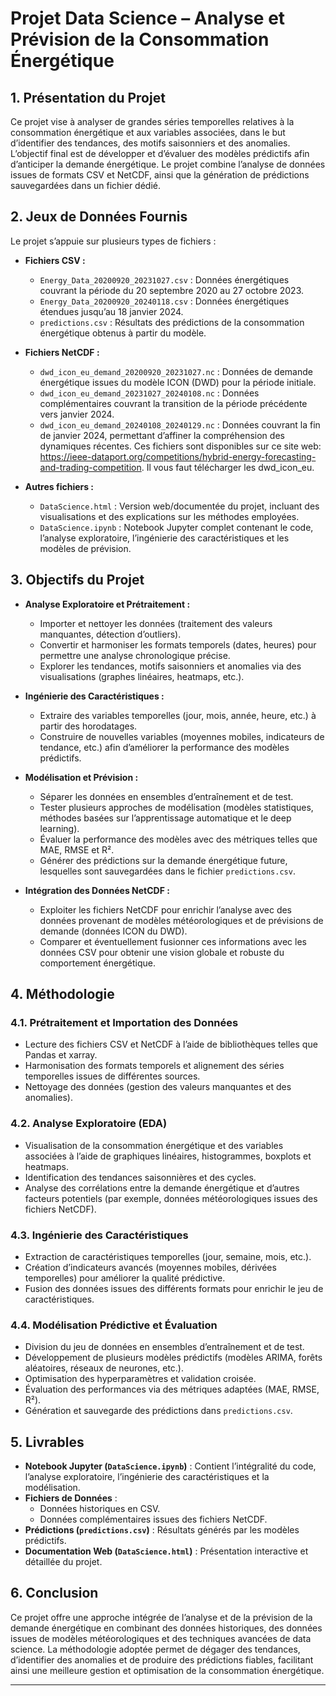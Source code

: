 # Projet Data Science – Analyse et Prévision de la Consommation Énergétique

## 1. Présentation du Projet

Ce projet vise à analyser de grandes séries temporelles relatives à la consommation énergétique et aux variables associées, dans le but d’identifier des tendances, des motifs saisonniers et des anomalies. L’objectif final est de développer et d’évaluer des modèles prédictifs afin d’anticiper la demande énergétique. Le projet combine l’analyse de données issues de formats CSV et NetCDF, ainsi que la génération de prédictions sauvegardées dans un fichier dédié.

## 2. Jeux de Données Fournis

Le projet s’appuie sur plusieurs types de fichiers :

- **Fichiers CSV :**
  - `Energy_Data_20200920_20231027.csv` : Données énergétiques couvrant la période du 20 septembre 2020 au 27 octobre 2023.
  - `Energy_Data_20200920_20240118.csv` : Données énergétiques étendues jusqu’au 18 janvier 2024.
  - `predictions.csv` : Résultats des prédictions de la consommation énergétique obtenus à partir du modèle.

- **Fichiers NetCDF :**
  - `dwd_icon_eu_demand_20200920_20231027.nc` : Données de demande énergétique issues du modèle ICON (DWD) pour la période initiale.
  - `dwd_icon_eu_demand_20231027_20240108.nc` : Données complémentaires couvrant la transition de la période précédente vers janvier 2024.
  - `dwd_icon_eu_demand_20240108_20240129.nc` : Données couvrant la fin de janvier 2024, permettant d’affiner la compréhension des dynamiques récentes.
  Ces fichiers sont disponibles sur ce site web: https://ieee-dataport.org/competitions/hybrid-energy-forecasting-and-trading-competition. 
  Il vous faut télécharger les dwd_icon_eu.

- **Autres fichiers :**
  - `DataScience.html` : Version web/documentée du projet, incluant des visualisations et des explications sur les méthodes employées.
  - `DataScience.ipynb` : Notebook Jupyter complet contenant le code, l’analyse exploratoire, l’ingénierie des caractéristiques et les modèles de prévision.

## 3. Objectifs du Projet

- **Analyse Exploratoire et Prétraitement :**
  - Importer et nettoyer les données (traitement des valeurs manquantes, détection d’outliers).
  - Convertir et harmoniser les formats temporels (dates, heures) pour permettre une analyse chronologique précise.
  - Explorer les tendances, motifs saisonniers et anomalies via des visualisations (graphes linéaires, heatmaps, etc.).

- **Ingénierie des Caractéristiques :**
  - Extraire des variables temporelles (jour, mois, année, heure, etc.) à partir des horodatages.
  - Construire de nouvelles variables (moyennes mobiles, indicateurs de tendance, etc.) afin d’améliorer la performance des modèles prédictifs.

- **Modélisation et Prévision :**
  - Séparer les données en ensembles d’entraînement et de test.
  - Tester plusieurs approches de modélisation (modèles statistiques, méthodes basées sur l’apprentissage automatique et le deep learning).
  - Évaluer la performance des modèles avec des métriques telles que MAE, RMSE et R².
  - Générer des prédictions sur la demande énergétique future, lesquelles sont sauvegardées dans le fichier `predictions.csv`.

- **Intégration des Données NetCDF :**
  - Exploiter les fichiers NetCDF pour enrichir l’analyse avec des données provenant de modèles météorologiques et de prévisions de demande (données ICON du DWD).
  - Comparer et éventuellement fusionner ces informations avec les données CSV pour obtenir une vision globale et robuste du comportement énergétique.

## 4. Méthodologie

### 4.1. Prétraitement et Importation des Données
- Lecture des fichiers CSV et NetCDF à l’aide de bibliothèques telles que Pandas et xarray.
- Harmonisation des formats temporels et alignement des séries temporelles issues de différentes sources.
- Nettoyage des données (gestion des valeurs manquantes et des anomalies).

### 4.2. Analyse Exploratoire (EDA)
- Visualisation de la consommation énergétique et des variables associées à l’aide de graphiques linéaires, histogrammes, boxplots et heatmaps.
- Identification des tendances saisonnières et des cycles.
- Analyse des corrélations entre la demande énergétique et d’autres facteurs potentiels (par exemple, données météorologiques issues des fichiers NetCDF).

### 4.3. Ingénierie des Caractéristiques
- Extraction de caractéristiques temporelles (jour, semaine, mois, etc.).
- Création d’indicateurs avancés (moyennes mobiles, dérivées temporelles) pour améliorer la qualité prédictive.
- Fusion des données issues des différents formats pour enrichir le jeu de caractéristiques.

### 4.4. Modélisation Prédictive et Évaluation
- Division du jeu de données en ensembles d’entraînement et de test.
- Développement de plusieurs modèles prédictifs (modèles ARIMA, forêts aléatoires, réseaux de neurones, etc.).
- Optimisation des hyperparamètres et validation croisée.
- Évaluation des performances via des métriques adaptées (MAE, RMSE, R²).
- Génération et sauvegarde des prédictions dans `predictions.csv`.

## 5. Livrables

- **Notebook Jupyter (`DataScience.ipynb`)** : Contient l’intégralité du code, l’analyse exploratoire, l’ingénierie des caractéristiques et la modélisation.
- **Fichiers de Données** : 
  - Données historiques en CSV.
  - Données complémentaires issues des fichiers NetCDF.
- **Prédictions (`predictions.csv`)** : Résultats générés par les modèles prédictifs.
- **Documentation Web (`DataScience.html`)** : Présentation interactive et détaillée du projet.

## 6. Conclusion

Ce projet offre une approche intégrée de l’analyse et de la prévision de la demande énergétique en combinant des données historiques, des données issues de modèles météorologiques et des techniques avancées de data science. La méthodologie adoptée permet de dégager des tendances, d’identifier des anomalies et de produire des prédictions fiables, facilitant ainsi une meilleure gestion et optimisation de la consommation énergétique.

---
